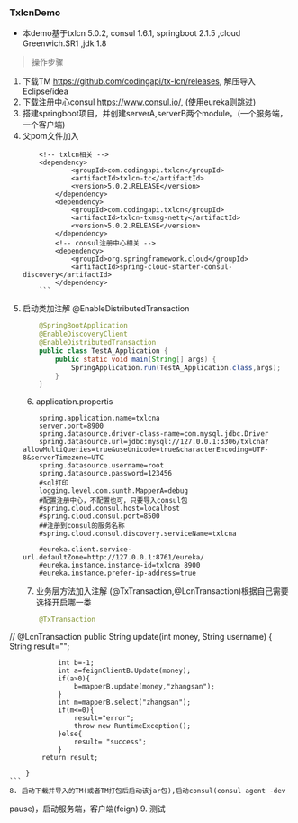 ### TxlcnDemo
- 本demo基于txlcn 5.0.2, consul 1.6.1, springboot 2.1.5 ,cloud Greenwich.SR1 ,jdk 1.8
> 操作步骤
1. 下载TM https://github.com/codingapi/tx-lcn/releases, 解压导入Eclipse/idea
2. 下载注册中心consul https://www.consul.io/, (使用eureka则跳过) 
3. 搭建springboot项目，并创建serverA,serverB两个module。(一个服务端，一个客户端)
4. 父pom文件加入
    ```maven
        <!-- txlcn相关 -->
        <dependency>
                <groupId>com.codingapi.txlcn</groupId>
                <artifactId>txlcn-tc</artifactId>
                <version>5.0.2.RELEASE</version>
            </dependency>
            <dependency>
                <groupId>com.codingapi.txlcn</groupId>
                <artifactId>txlcn-txmsg-netty</artifactId>
                <version>5.0.2.RELEASE</version>
            </dependency>
            <!-- consul注册中心相关 -->
            <dependency>
                <groupId>org.springframework.cloud</groupId>
                <artifactId>spring-cloud-starter-consul-discovery</artifactId>
            </dependency>
        ```
5. 启动类加注解  @EnableDistributedTransaction
    ```java
        @SpringBootApplication
        @EnableDiscoveryClient
        @EnableDistributedTransaction
        public class TestA_Application {
            public static void main(String[] args) {
                SpringApplication.run(TestA_Application.class,args);
            }
        }
    ```
    6. application.propertis
    ```properties
        spring.application.name=txlcna
        server.port=8900
        spring.datasource.driver-class-name=com.mysql.jdbc.Driver
        spring.datasource.url=jdbc:mysql://127.0.0.1:3306/txlcna?allowMultiQueries=true&useUnicode=true&characterEncoding=UTF-          8&serverTimezone=UTC
        spring.datasource.username=root
        spring.datasource.password=123456
        #sql打印
        logging.level.com.sunth.MapperA=debug
        #配置注册中心，不配置也可，只要导入consul包
        #spring.cloud.consul.host=localhost
        #spring.cloud.consul.port=8500
        ##注册到consul的服务名称
        #spring.cloud.consul.discovery.serviceName=txlcna

        #eureka.client.service-url.defaultZone=http://127.0.0.1:8761/eureka/
        #eureka.instance.instance-id=txlcna_8900
        #eureka.instance.prefer-ip-address=true
    ```
    7. 业务层方法加入注解 (@TxTransaction,@LcnTransaction)根据自己需要选择开启哪一类
    ```java
        @TxTransaction
//      @LcnTransaction
        public String  update(int money, String username) {
            String result="";

                int b=-1;
                int a=feignClientB.Update(money);
                if(a>0){
                    b=mapperB.update(money,"zhangsan");
                }
                int m=mapperB.select("zhangsan");
                if(m<=0){
                    result="error";
                    throw new RuntimeException();
                }else{
                    result= "success";
                }
            return result;

        }
    ```
    8. 启动下载并导入的TM(或者TM打包后启动该jar包),启动consul(consul agent -dev
pause)，启动服务端，客户端(feign)
    9. 测试
